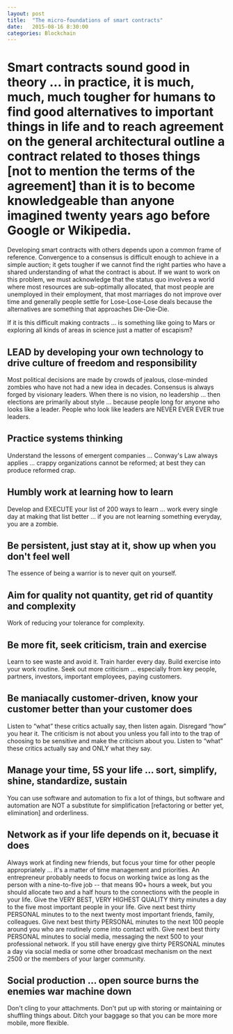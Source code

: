 ```yaml
---
layout: post
title:  "The micro-foundations of smart contracts"
date:   2015-08-16 8:30:00
categories: Blockchain
---
```

# Smart contracts sound good in theory ... in practice, it is much, much, much tougher for humans to find good alternatives to important things in life and to reach agreement on the general architectural outline a contract related to thoses things [not to mention the terms of the agreement] than it is to become knowledgeable than anyone imagined twenty years ago before Google or Wikipedia.
Developing smart contracts with others depends upon a common frame of reference.  Convergence to a consensus is difficult enough to achieve in a simple auction; it gets tougher if we cannot find the right parties who have a shared understanding of what the contract is about.  If we want to work on this problem, we must acknowledge that the status quo involves a world where most resources are sub-optimally allocated, that most people are unemployed in their employment, that most marriages do not improve over time and generally people settle for Lose-Lose-Lose deals because the alternatives are something that approaches Die-Die-Die.  

If it is this difficult making contracts ... is something like going to Mars or exploring all kinds of areas in science just a matter of escapism?

## LEAD by developing your own technology to drive culture of freedom and responsibility
Most political decisions are made by crowds of jealous, close-minded zombies who have not had a new idea in decades.  Consensus is always forged by visionary leaders. When there is no vision, no leadership ... then elections are primarily about style ... because people long for anyone who looks like a leader.  People who look like leaders are NEVER EVER EVER true leaders.

## Practice systems thinking
Understand the lessons of emergent companies ... Conway's Law always applies ... crappy organizations cannot be reformed; at best they can produce reformed crap.

## Humbly work at learning how to learn
Develop and EXECUTE your list of 200 ways to learn ... work every single day at making that list better ... if you are not learning something everyday, you are a zombie.

## Be persistent, just stay at it, show up when you don't feel well
The essence of being a warrior is to never quit on yourself.

## Aim for quality not quantity, get rid of quantity and complexity
Work of reducing your tolerance for complexity.  

## Be more fit, seek criticism, train and exercise
Learn to see waste and avoid it. Train harder every day.  Build exercise into your work routine. Seek out more criticism ... especially from key people, partners, investors, important employees, paying customers.

## Be maniacally customer-driven, know your customer better than your customer does
Listen to “what” these critics actually say, then listen again. Disregard “how” you hear it. The criticism is not about you unless you fall into to the trap of choosing to be sensitive and make the criticism about you. Listen to “what” these critics actually say and ONLY what they say.

## Manage your time, 5S your life ... sort, simplify, shine, standardize, sustain
You can use software and automation to fix a lot of things, but software and automation are NOT a substitute for simplification [refactoring or better yet, elimination] and orderliness.

## Network as if your life depends on it, becuase it does
Always work at finding new friends, but focus your time for other people appropriately ... it's a matter of time management and priorities.  An entrepreneur probably needs to focus on working twice as long as the person with a nine-to-five job -- that means 90+ hours a week, but you should allocate two and a half hours to the connections with the people in your life.  Give the VERY BEST, VERY HIGHEST QUALITY thirty minutes a day to the five most important people in your life.  Give next best thirty PERSONAL minutes to to the next twenty most important friends, family, colleagues.  Give next best thirty PERSONAL minutes to the next 100 people around you who are routinely come into contact with.  Give next best thirty PERSONAL minutes to social media, messaging the next 500 to your professional network.  If you still have energy give thirty PERSONAL minutes a day via social media or some other broadcast mechanism on the next 2500 or the members of your larger community.

## Social production ... open source burns the enemies war machine down
Don't cling to your attachments.  Don't put up with storing or maintaining or shuffling things about. Ditch your baggage so that you can be more more mobile, more flexible.
